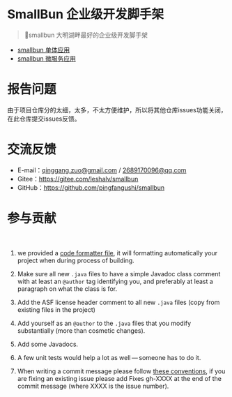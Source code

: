 # SmallBun 企业级开发脚手架

>🚀smallbun 大明湖畔最好的企业级开发脚手架


+ [smallbun 单体应用](https://github.com/pingfangushi/smallbun-scaffold)
+ [smallbun 微服务应用](https://github.com/pingfangushi/smallbun-scaffold-cloud)

# 报告问题

由于项目仓库分的太细，太多，不太方便维护，所以将其他仓库issues功能关闭，在此仓库提交issues反馈。

# 交流反馈

+ E-mail：qinggang.zuo@gmail.com / 2689170096@qq.com
+ Gitee：https://gitee.com/leshalv/smallbun
+ GitHub：https://github.com/pingfangushi/smallbun

# 参与贡献
　　
  1. we provided a [code formatter file](./Formatter.xml), it will formatting
  automatically your project when during process of building.
  
  2. Make sure all new `.java` files to have a simple Javadoc class comment
  with at least an `@author` tag identifying you, and preferably at least a
  paragraph on what the class is for.
  
  3. Add the ASF license header comment to all new `.java` files (copy from existing files in the project)
  
  4. Add yourself as an `@author` to the `.java` files that you modify substantially (more than cosmetic changes).
  
  5. Add some Javadocs.
  
  6. A few unit tests would help a lot as well — someone has to do it.
  
  7. When writing a commit message please follow [these conventions](https://tbaggery.com/2008/04/19/a-note-about-git-commit-messages.html), if
  you are fixing an existing issue please add Fixes gh-XXXX at the end
  of the commit message (where XXXX is the issue number).
